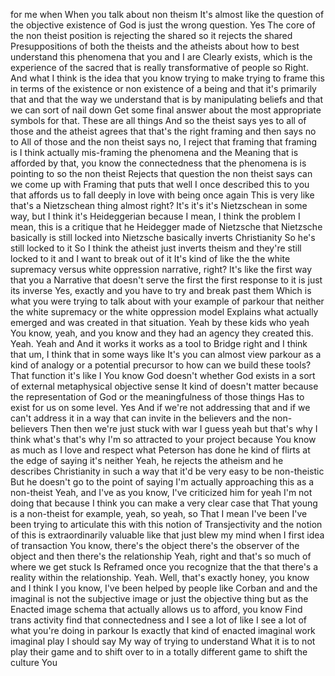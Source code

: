  for me when When you talk about non theism It's almost like the question of the objective existence of God is just the wrong question. Yes The core of the non theist position is rejecting the shared so it rejects the shared Presuppositions of both the theists and the atheists about how to best understand this phenomena that you and I are Clearly exists, which is the experience of the sacred that is really transformative of people so Right. And what I think is the idea that you know trying to make trying to frame this in terms of the existence or non existence of a being and that it's primarily that and that the way we understand that is by manipulating beliefs and that we can sort of nail down Get some final answer about the most appropriate symbols for that. These are all things And so the theist says yes to all of those and the atheist agrees that that's the right framing and then says no to All of those and the non theist says no, I reject that framing that framing is I think actually mis-framing the phenomena and the Meaning that is afforded by that, you know the connectedness that the phenomena is is pointing to so the non theist Rejects that question the non theist says can we come up with Framing that puts that well I once described this to you that affords us to fall deeply in love with being once again This is very like that's a Nietzschean thing almost right? It's it's it's Nietzschean in some way, but I think it's Heideggerian because I mean, I think the problem I mean, this is a critique that he Heidegger made of Nietzsche that Nietzsche basically is still locked into Nietzsche basically inverts Christianity So he's still locked to it So I think the atheist just inverts theism and they're still locked to it and I want to break out of it It's kind of like the the white supremacy versus white oppression narrative, right? It's like the first way that you a Narrative that doesn't serve the first the first response to it is just its inverse Yes, exactly and you have to try and break past them Which is what you were trying to talk about with your example of parkour that neither the white supremacy or the white oppression model Explains what actually emerged and was created in that situation. Yeah by these kids who yeah You know, yeah, and you know and they had an agency they created this. Yeah. Yeah and And it works it works as a tool to Bridge right and I think that um, I think that in some ways like It's you can almost view parkour as a kind of analogy or a potential precursor to how can we build these tools? That function it's like I You know God doesn't whether God exists in a sort of external metaphysical objective sense It kind of doesn't matter because the representation of God or the meaningfulness of those things Has to exist for us on some level. Yes And if we're not addressing that and if we can't address it in a way that can invite in the believers and the non-believers Then then we're just stuck with war I guess yeah but that's why I think what's that's why I'm so attracted to your project because You know as much as I love and respect what Peterson has done he kind of flirts at the edge of saying it's neither Yeah, he rejects the atheism and he describes Christianity in such a way that it'd be very easy to be non-theistic But he doesn't go to the point of saying I'm actually approaching this as a non-theist Yeah, and I've as you know, I've criticized him for yeah I'm not doing that because I think you can make a very clear case that That young is a non-theist for example, yeah, so yeah, so That I mean I've been I've been trying to articulate this with this notion of Transjectivity and the notion of this is extraordinarily valuable like that just blew my mind when I first idea of transaction You know, there's the object there's the observer of the object and then there's the relationship Yeah, right and that's so much of where we get stuck Is Reframed once you recognize that the that there's a reality within the relationship. Yeah. Well, that's exactly honey, you know and I think I you know, I've been helped by people like Corban and and the imaginal is not the subjective image or just the objective thing but as the Enacted image schema that actually allows us to afford, you know Find trans activity find that connectedness and I see a lot of like I see a lot of what you're doing in parkour Is exactly that kind of enacted imaginal work imaginal play I should say My way of trying to understand What it is to not play their game and to shift over to in a totally different game to shift the culture You